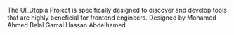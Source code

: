 The UI_Utopia Project is specifically designed to discover and develop tools that are highly beneficial for frontend engineers.
Designed by
Mohamed Ahmed
Belal Gamal
Hassan Abdelhamed

